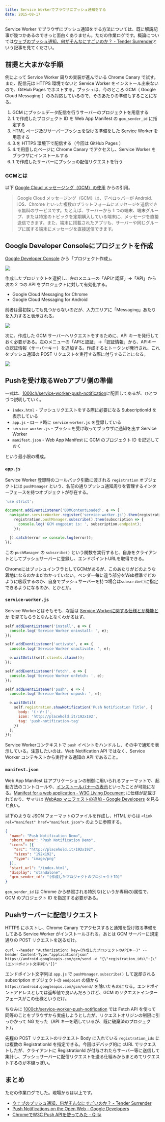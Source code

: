```yaml
---
title: Service Workerでブラウザにプッシュ通知をする
date: 2015-08-17
---
```


Service Worker でブラウザにプッシュ通知をする方法については、既に解説記事が幾つかあるのできっと面白くありません。ただの作業ログです。概論については[ウェブのプッシュ通知、何がそんなにすごいのか？ - Tender Surrender](https://blog.agektmr.com/2015/03/mobile-web-app.html)という記事を見てください。

## 前提と大まかな手順

例によって Service Worker 周りの実装が進んでいる Chrome Canary で試す。また、配信元は HTTPS 環境でないと Service Worker をインストール出来ないので、GitHub Pages でホストする。プッシュは、今のところ GCM（ Google Cloud Messaging ）のみ対応しているので、そのあたりの準備もすることになる。

1. GCM にプッシュデータ配信を行うサーバーのプロジェクトを用意する
2. 1.で作成したプロジェクト ID を Web App Manifest の `gcm_sender_id` に指定する
3. HTML ページ及びサーバープッシュを受ける準備をした Service Worker を用意する
4. 3.を HTTPS 環境下で配信する（今回は GitHub Pages ）
5. 4.で用意したページに Chrome Canary でアクセスし、Service Worker をブラウザにインストールする
6. 1.で作成したサーバーにプッシュの配信リクエストを行う

### GCMとは

以下 [Google Cloud メッセージング（GCM）の使用](https://support.google.com/googleplay/android-developer/answer/2663268?hl=ja) からの引用。

> Google Cloud メッセージング（GCM）は、デベロッパーが Android、iOS、Chrome といった複数のプラットフォームにメッセージを送信できる無料のサービスです。たとえば、サーバーから 1 つの端末、端末グループ、または特定のトピックを定期購入している端末に、メッセージを直接送信できます。また、端末に搭載されたアプリも、サーバーや同じグループに属する端末にメッセージを直接送信できます。

## Google Developer Consoleにプロジェクトを作成

[Google Developer Console](https://console.developers.google.com/project) から「プロジェクト作成」。

![](./developer-console-create-project.png)

作成したプロジェクトを選択し、左のメニューの「APIと認証」→「API」から次の 2 つの API をプロジェクトに対して有効化する。

- Google Cloud Messaging for Chrome
- Google Cloud Messaging for Android

前者は最初探しても見つからないのだが、入力エリアに「Messaging」あたりを入力すると表示される。

![](./developer-console-enable-api.png)

次に、作成した GCM サーバーへリクエストをするために、API キーを発行しておく必要がある。左のメニューの「APIと認証」→「認証情報」から、APIキーの認証情報（サーバーキー）を追加する。作成するとトークンが発行され、これをプッシュ通知の POST リクエストを実行する際に付与することになる。

![](./developer-console-create-api-key.png)

## Pushを受け取るWebアプリ側の準備

一式は、[1000ch/service-worker-push-notification](https://github.com/1000ch/service-worker-push-notification)に配置してあるが、ひとつづつ説明していく。

- `index.html` - プッシュリクエストをする際に必要になる SubscriptionId を表示している
- `app.js` - ロード時に `service-worker.js` を登録している
- `service-worker.js` - プッシュを受け取ってブラウザに通知を出す Service Worker
- `manifest.json` - Web App Manifest に GCM のプロジェクト ID を記述しておく

という最小限の構成。

### `app.js`

Service Worker 登録時のコールバック引数に渡される `registration` オブジェクトには `pushManager` という、名前の通りプッシュ通知周りを管理するインターフェースを持つオブジェクトが存在する。

```javascript
'use strict';

document.addEventListener('DOMContentLoaded', e => {
  navigator.serviceWorker.register('service-worker.js').then(registration => {
    registration.pushManager.subscribe().then(subscription => {
      console.log('GCM engpoint is: ', subscription.endpoint);
    });

  }).catch(error => console.log(error));
});
```

この `pushManager` の `subscribe()` という関数を実行すると、自身をクライアントとしてプッシュサーバーに登録し、エンドポイントURLを取得できる。

ChromeにはプッシュインフラとしてGCMがあるが、このあたりがどのような着地になるのかまだわかっていない。ベンダー毎に違う部分をWeb標準でどのように吸収するのか、自身でプッシュサーバーを持つ場合は`subscribe()`に指定できるようになるのか、とかとか。

### `service-worker.js`

Service Workerとはそもそも…な話は [Service Workerに関する仕様とか機能とか](/posts/2014/service-worker-internals/) を見てもらうとなんとなくわかるはず。

```javascript
self.addEventListener('install', e => {
  console.log('Service Worker oninstall: ', e);
});

self.addEventListener('activate', e => {
  console.log('Service Worker onactivate: ', e);

  e.waitUntil(self.clients.claim());
});

self.addEventListener('fetch', e => {
  console.log('Service Worker onfetch: ', e);
});

self.addEventListener('push', e => {
  console.log('Service Worker onpush: ', e);

  e.waitUntil(
    self.registration.showNotification('Push Notification Title', {
      body: '(・∀・)',
      icon: 'http://placehold.it/192x192',
      tag: 'push-notification-tag'
    })
  );
});
```

Service Workerコンテキストで `push` イベントをハンドルし、その中で通知を表示している。注意したいのは、Web Notification API ではなく、Service Worker コンテキストから実行する通知の API であること。

### `manifest.json`

Web App Manifest はアプリケーションの制御に用いられるフォーマットで、起動方法のコントロールや、[インストールバナーの表示](https://developers.google.com/web/updates/2015/03/increasing-engagement-with-app-install-banners-in-chrome-for-android)といったことが可能になる。[Manifest for a web application - W3C Living Document](http://www.w3.org/TR/appmanifest) に仕様が記載されており、サマリは [WebApp マニフェストの追加 - Google Developers](https://developers.google.com/web/fundamentals/device-access/stickyness/web-app-manifest?hl=ja) を見ると良い。

以下のような JSON フォーマットのファイルを作成し、HTML からは `<link rel="manifest" href="manifest.json">` のように参照する。

```json
{
  "name": "Push Notification Demo",
  "short_name": "Push Notification Demo",
  "icons": [{
    "src": "http://placehold.it/192x192",
    "sizes": "192x192",
    "type": "image/png"
  }],
  "start_url": "/index.html",
  "display": "standalone",
  "gcm_sender_id": "(作成したプロジェクトのプロジェクトID)"
}
```

`gcm_sender_id` は Chrome から参照される特別な(というか専用の)属性で、GCM のプロジェクト ID を指定する必要がある。

## Pushサーバーに配信リクエスト

HTTPS にホストし、Chrome Canary でアクセスすると通知を受け取る準備をしてある Service Worker がインストールされる。あとは GCM サーバーに規定通りの POST リクエストを送るだけ。

```
curl --header "Authorization: key=(作成したプロジェクトのAPIキー)" --header Content-Type:"application/json" https://android.googleapis.com/gcm/send -d "{\"registration_ids\":[\"(エンドポイント文字列)\"]}"
```

エンドポイント文字列は `app.js` で `pushManager.subscribe()` して返却される subscription オブジェクトの `endpoint` の値から `https://android.googleapis.com/gcm/send/` を除いたものになる。エンドポイントアドレスとしては返却値で良いんだろうけど、GCM のリクエストインターフェースがこの仕様というだけ。

ちなみに [1000ch/service-worker-push-notification](https://github.com/1000ch/service-worker-push-notification) では Fetch API を使って同等のことをブラウザから実施しようとしたが、リクエストオリジンの制限に引っかかって NG だった（API キーを晒しているが、既に破棄済のプロジェクト）。

先程の POST リクエストのリクエスト Body に入れている `registration_ids` には複数の RegistrationId を指定できる。今回はデバッグ的に cURL でリクエストしたが、クライアントに RegistrationId が付与されたらサーバー等に送信して集計し、プッシュサーバーに配信リクエストを送る仕組みからまとめてリクエストするのが本線っぽい。

## まとめ

ただの作業ログでした。現場からは以上です。

- [ウェブのプッシュ通知、何がそんなにすごいのか？ - Tender Surrender](https://blog.agektmr.com/2015/03/mobile-web-app.html)
- [Push Notifications on the Open Web - Google Developers](https://developers.google.com/web/updates/2015/03/push-notificatons-on-the-open-web)
- [ChromeでW3C Push APIを使ってみた - Qiita](http://qiita.com/tomoyukilabs/items/8fffb4280c1914b6aa3d)
